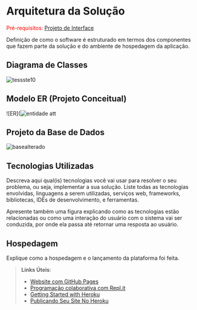 # Arquitetura da Solução

<span style="color:red">Pré-requisitos: <a href="3-Projeto de Interface.md"> Projeto de Interface</a></span>

Definição de como o software é estruturado em termos dos componentes que fazem parte da solução e do ambiente de hospedagem da aplicação.

## Diagrama de Classes



![tessste10](https://github.com/user-attachments/assets/b0f6ec73-9dc6-4337-b136-d2f0d0d1d101)


## Modelo ER (Projeto Conceitual)


![ER](![entidade att](https://github.com/user-attachments/assets/86f6461c-e8d7-4c72-9365-c0297c5b2e29)



## Projeto da Base de Dados


![basealterado](https://github.com/user-attachments/assets/ef2f1cb5-059e-464a-8e46-f340220f879a)



## Tecnologias Utilizadas

Descreva aqui qual(is) tecnologias você vai usar para resolver o seu problema, ou seja, implementar a sua solução. Liste todas as tecnologias envolvidas, linguagens a serem utilizadas, serviços web, frameworks, bibliotecas, IDEs de desenvolvimento, e ferramentas.

Apresente também uma figura explicando como as tecnologias estão relacionadas ou como uma interação do usuário com o sistema vai ser conduzida, por onde ela passa até retornar uma resposta ao usuário.

## Hospedagem

Explique como a hospedagem e o lançamento da plataforma foi feita.

> **Links Úteis**:
>
> - [Website com GitHub Pages](https://pages.github.com/)
> - [Programação colaborativa com Repl.it](https://repl.it/)
> - [Getting Started with Heroku](https://devcenter.heroku.com/start)
> - [Publicando Seu Site No Heroku](http://pythonclub.com.br/publicando-seu-hello-world-no-heroku.html)
